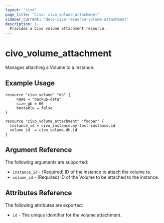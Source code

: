 ```yaml
---
layout: "civo"
page_title: "Civo: civo_volume_attachment"
sidebar_current: "docs-civo-resource-volume-attachment"
description: |-
  Provides a Civo volume attachment resource.
---
```


# civo\_volume\_attachment

Manages attaching a Volume to a Instance.

## Example Usage

```hcl
resource "civo_volume" "db" {
     name = "backup-data"
     size_gb = 60
     bootable = false
}

resource "civo_volume_attachment" "foobar" {
  instance_id = civo_instance.my-test-instance.id
  volume_id  = civo_volume.db.id
}
```

## Argument Reference

The following arguments are supported:

* `instance_id` - (Required) ID of the instance to attach the volume to.
* `volume_id` - (Required) ID of the Volume to be attached to the instance.

## Attributes Reference

The following attributes are exported:

* `id` - The unique identifier for the volume attachment.